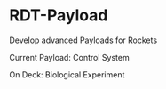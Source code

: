 # RDT-Payload

Develop advanced Payloads for Rockets

Current Payload: Control System

On Deck: Biological Experiment
